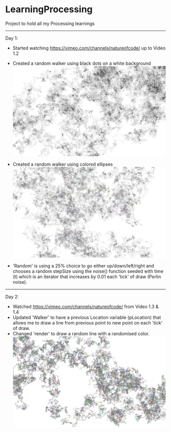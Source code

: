 LearningProcessing
==================

Project to hold all my Processing learnings

---

Day 1:

- Started watching https://vimeo.com/channels/natureofcode/ up to Video 1.2
- Created a random walker using black dots on a white background
![2014-02-09](https://github.com/andyjamesdavies/LearningProcessing/raw/master/screenshots/2014_02_09.png)

- Created a random walker using colored ellipses
![2014-02-09](https://github.com/andyjamesdavies/LearningProcessing/raw/master/screenshots/2014_02_09_2.png)

- 'Random' is using a 25% choice to go either up/down/left/right and chooses a random stepSize using the noise() function seeded with time (t) which is an iterator that increases by 0.01 each 'tick' of draw (Perlin noise).

---

Day 2:

- Watched https://vimeo.com/channels/natureofcode/ from Video 1.3 & 1.4
- Updated 'Walker' to have a previous Location variable (pLocation) that allows me to draw a line from previous point to new point on each 'tick' of draw.
- Changed 'render' to draw a random line with a randomised color.
![2014-02-10](https://github.com/andyjamesdavies/LearningProcessing/raw/master/screenshots/2014_02_10.png)
